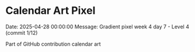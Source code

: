 # Calendar Art Pixel

Date: 2025-04-28 00:00:00
Message: Gradient pixel week 4 day 7 - Level 4 (commit 1/12)

Part of GitHub contribution calendar art
